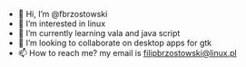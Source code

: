 - 👋 Hi, I’m @fbrzostowski
- 👀 I’m interested in linux
- 🌱 I’m currently learning vala and java script
- 💞️ I’m looking to collaborate on desktop apps for gtk
- 📫 How to reach me? my email is filipbrzostowski@linux.pl

<!---
fbrzostowski/fbrzostowski is a ✨ special ✨ repository because its `README.md` (this file) appears on your GitHub profile.
You can click the Preview link to take a look at your changes.
--->
